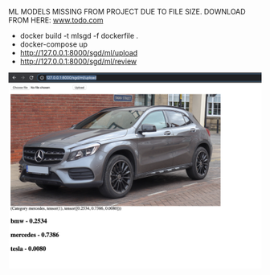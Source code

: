 
ML MODELS MISSING FROM PROJECT DUE TO FILE SIZE. DOWNLOAD FROM HERE: www.todo.com

- docker build -t mlsgd -f dockerfile .
- docker-compose up
- http://127.0.0.1:8000/sgd/ml/upload
- http://127.0.0.1:8000/sgd/ml/review

![alt text](https://github.com/MattFos22/ML_SDC_Imaging/blob/master/readme-image.png?raw=true)
